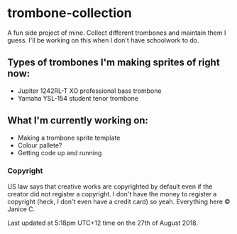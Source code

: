# trombone-collection
A fun side project of mine. Collect different trombones and maintain them I guess. I'll be working on this when I don't have schoolwork to do.

## Types of trombones I'm making sprites of right now:
- Jupiter 1242RL-T XO professional bass trombone
- Yamaha YSL-154 student tenor trombone

## What I'm currently working on:
- Making a trombone sprite template
- Colour pallete?
- Getting code up and running

### Copyright
US law says that creative works are copyrighted by default even if the creator did not register a copyright. I don't have the money to register a copyright (heck, I don't even have a credit card) so yeah. Everything here © Janice C.

Last updated at 5:18pm UTC+12 time on the 27th of August 2018.
